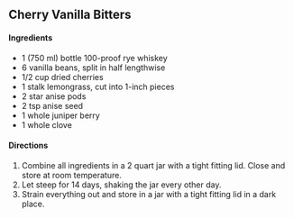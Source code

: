 ## Cherry Vanilla Bitters

#### Ingredients

* 1 (750 ml) bottle 100-proof rye whiskey
* 6 vanilla beans, split in half lengthwise
* 1/2 cup dried cherries
* 1 stalk lemongrass, cut into 1-inch pieces
* 2 star anise pods
* 2 tsp anise seed
* 1 whole juniper berry
* 1 whole clove

#### Directions

1) Combine all ingredients in a 2 quart jar with a tight fitting lid. Close and store at room temperature.
2) Let steep for 14 days, shaking the jar every other day.
3) Strain everything out and store in a jar with a tight fitting lid in a dark place.
